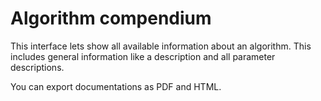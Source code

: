 # Algorithm compendium

This interface lets show all available information about an algorithm. 
This includes general information like a description and all parameter descriptions.

You can export documentations as PDF and HTML.